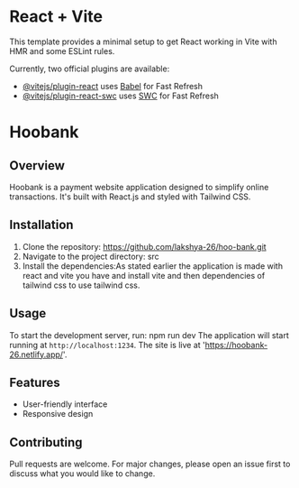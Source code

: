 # React + Vite

This template provides a minimal setup to get React working in Vite with HMR and some ESLint rules.

Currently, two official plugins are available:

- [@vitejs/plugin-react](https://github.com/vitejs/vite-plugin-react/blob/main/packages/plugin-react/README.md) uses [Babel](https://babeljs.io/) for Fast Refresh
- [@vitejs/plugin-react-swc](https://github.com/vitejs/vite-plugin-react-swc) uses [SWC](https://swc.rs/) for Fast Refresh
# Hoobank

## Overview
Hoobank is a payment website application designed to simplify online transactions. It's built with React.js and styled with Tailwind CSS.

## Installation

1. Clone the repository: https://github.com/lakshya-26/hoo-bank.git
2. Navigate to the project directory: src
3. Install the dependencies:As stated earlier the application is made with react and vite you have and install vite and then dependencies of tailwind css to use tailwind css.

## Usage

To start the development server, run: npm run dev
The application will start running at `http://localhost:1234`.
The site is live at 'https://hoobank-26.netlify.app/'.

## Features

- User-friendly interface
- Responsive design

## Contributing

Pull requests are welcome. For major changes, please open an issue first to discuss what you would like to change.


